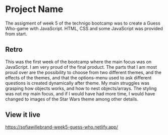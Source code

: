 # Project Name
The assigment of week 5 of the technigo bootcamp was to create a Guess Who-game with JavaScript. HTML, CSS and some JavaScript was provided from start.

## Retro
This was the first week of the bootcamp where the main focus was on JavaScript. I am very proud of the final product. The parts that I am most proud over are the possibility to choose from two different themes, and the effects of the themes, and that the options-menu used to ask different questions is created dynamically after theme. My main struggles was grasping how objects works, and how to nest objects/arrays. The styling was not my main focus, and if I would have had more time, I would have changed to images of the Star Wars theme among other details. 

## View it live
https://sofiawillebrand-week5-guess-who.netlify.app/
